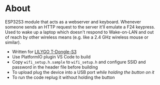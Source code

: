 # About

ESP32S3 module that acts as a webserver and keyboard.
Whenever someone sends an HTTP request to the server it'll emulate a F24 keypress.
Used to wake up a laptop which doesn't respond to Wake-on-LAN and out of reach by other wireless means (e.g. like a 2.4 GHz wireless mouse or similar).

- Written for [LILYGO T-Dongle-S3](https://www.lilygo.cc/products/t-dongle-s3)
- Use PlatformIO plugin VS Code to build
- Copy `wifi_setup.h.sample` to `wifi_setup.h` and configure SSID and password in the header file before building
- To upload plug the device into a USB port *while holding the button on it*
- To run the code replug it without holding the button